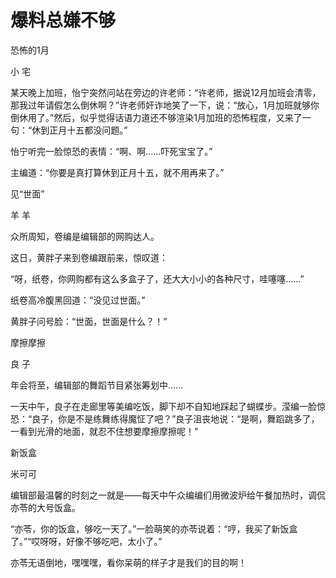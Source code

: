 # 爆料总嫌不够

恐怖的1月 

小 宅 

某天晚上加班，怡宁突然问站在旁边的许老师：“许老师，据说12月加班会清零，那我过年请假怎么倒休啊？”许老师奸诈地笑了一下，说：“放心，1月加班就够你倒休用了。”然后，似乎觉得话语力道还不够渲染1月加班的恐怖程度，又来了一句：“休到正月十五都没问题。” 

怡宁听完一脸惊恐的表情：“啊、啊……吓死宝宝了。” 

主编道：“你要是真打算休到正月十五，就不用再来了。” 

见“世面” 

羊 羊 

众所周知，卷编是编辑部的网购达人。 

这日，黄胖子来到卷编跟前来，惊叹道： 

“呀，纸卷，你网购都有这么多盒子了，还大大小小的各种尺寸，哇噻噻……” 

纸卷高冷腹黑回道：“没见过世面。” 

黄胖子问号脸：“世面，世面是什么？！” 

摩擦摩擦 

良 子 

年会将至，编辑部的舞蹈节目紧张筹划中…… 

一天中午，良子在走廊里等美编吃饭，脚下却不自知地踩起了蝴蝶步。滢编一脸惊恐：“良子，你是不是练舞练得魔怔了吧？”良子沮丧地说：“是啊，舞蹈跳多了，一看到光滑的地面，就忍不住想要摩擦摩擦呢！” 

新饭盒 

米可可 

编辑部最温馨的时刻之一就是——每天中午众编编们用微波炉给午餐加热时，调侃亦苓的大号饭盒。 

“亦苓，你的饭盒，够吃一天了。”一脸萌笑的亦苓说着：“哼，我买了新饭盒了。”“哎呀呀，好像不够吃吧，太小了。” 

亦苓无语倒地，嘿嘿嘿，看你呆萌的样子才是我们的目的啊！